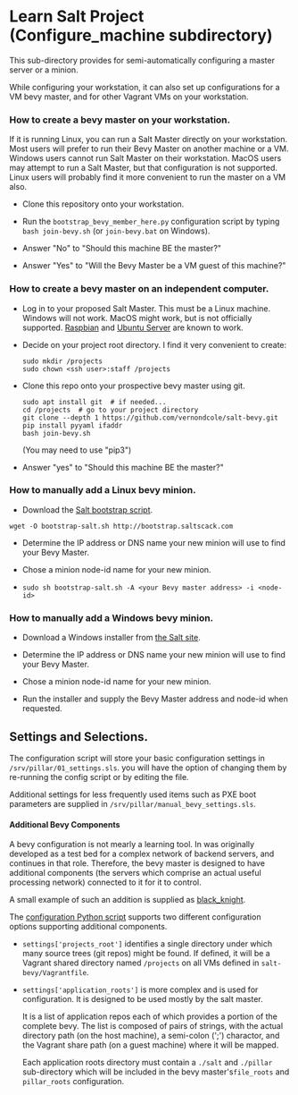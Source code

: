 # Learn Salt Project (Configure_machine subdirectory)

This sub-directory provides for semi-automatically configuring a master server or a minion.

While configuring your workstation, it can also set up configurations for
a VM bevy master, and for other Vagrant VMs on your workstation.

### How to create a bevy master on your workstation.

If it is running Linux, you can run a Salt Master directly on your workstation.
Most users will prefer to run their Bevy Master on another machine or a VM.
Windows users cannot run Salt Master on their workstation.
MacOS users may attempt to run a Salt Master, but that configuration is not supported.
Linux users will probably find it more convenient to run the master on a VM also.


- Clone this repository onto your workstation.

- Run the `bootstrap_bevy_member_here.py` configuration script by typing 
`bash join-bevy.sh` (or `join-bevy.bat` on Windows).

- Answer "No" to "Should this machine BE the master?"

- Answer "Yes" to "Will the Bevy Master be a VM guest of this machine?"

### How to create a bevy master on an independent computer.

- Log in to your proposed Salt Master.
This must be a Linux machine. Windows will not work. MacOS might work,
but is not officially supported. [Raspbian](https://www.raspberrypi.org/downloads/raspbian/)
and [Ubuntu Server](https://www.ubuntu.com/server) are known to work.

- Decide on your project root directory.  I find it very convenient to create:

    ```(bash)
    sudo mkdir /projects
    sudo chown <ssh user>:staff /projects
    ```

- Clone this repo onto your prospective bevy master using git.

    ```(bash)
    sudo apt install git  # if needed...
    cd /projects  # go to your project directory
    git clone --depth 1 https://github.com/vernondcole/salt-bevy.git
    pip install pyyaml ifaddr
    bash join-bevy.sh
    ```
    (You may need to use "pip3")

- Answer "yes" to "Should this machine BE the master?"

### How to manually add a Linux bevy minion.

- Download the [Salt bootstrap script](https://bootstrap.saltscack.com).

`wget -O bootstrap-salt.sh http://bootstrap.saltscack.com`

- Determine the IP address or DNS name your new minion will use to find your Bevy Master.

- Chose a minion node-id name for your new minion.

- `sudo sh bootstrap-salt.sh -A <your Bevy master address> -i <node-id>`

### How to manually add a Windows bevy minion.

- Download a Windows installer from [the Salt site](repo.saltstack.com/#windows).

- Determine the IP address or DNS name your new minion will use to find your Bevy Master.

- Chose a minion node-id name for your new minion.

- Run the installer and supply the Bevy Master address and node-id when requested.

## Settings and Selections.

The configuration script will store your basic configuration settings in `/srv/pillar/01_settings.sls`.
you will have the option of changing them by re-running the config script 
or by editing the file.

Additional settings for less frequently used items such as PXE boot parameters 
are supplied in `/srv/pillar/manual_bevy_settings.sls`.

#### Additional Bevy Components

A bevy configuration is not mearly a learning tool.
In was originally developed as a test bed for a complex network of backend servers,
and continues in that role.
Therefore, the bevy master is designed to have additional components 
(the servers which comprise an actual useful processing network)
connected to it for it to control.

A small example of such an addition is supplied as 
[black_knight](../lessons/advanced_bevy_master/connecting_a_practical_repo.md).

The [configuration Python script](./bootstrap_bevy_member_here.py) supports two
different configuration options supporting additional components.

* `settings['projects_root']` identifies a single directory under which many source trees
(git repos) might be found. If defined, it will be a Vagrant shared directory
named `/projects` on all VMs defined in `salt-bevy/Vagrantfile`.

* `settings['application_roots']` is more complex and is used for configuration.
It is designed to be used mostly by the salt master.

    It is a list of application repos each of which provides a portion of the complete bevy.
The list is composed of pairs of strings, with the actual directory path
(on the host machine), a semi-colon (';') charactor, and the Vagrant share
path (on a guest machine) where it will be mapped.

    Each application roots directory must contain a `./salt` and `./pillar` sub-directory
which will be included in the bevy master's`file_roots` and `pillar_roots` configuration.
